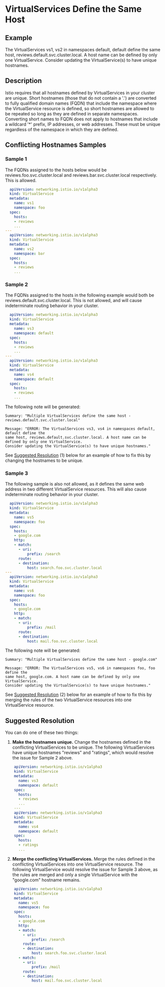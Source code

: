 # VirtualServices Define the Same Host

## Example

The VirtualServices vs1, vs2 in namespaces default, default define the
same host, reviews.default.svc.cluster.local. A host name can be defined by only one VirtualService.
Consider updating the VirtualService(s) to have unique hostnames.

## Description

Istio requires that all hostnames defined by VirtualServices in your cluster are
unique. Short hostnames (those that do not contain a '\.') are converted to fully qualified domain names (FQDN) that
include the namespace where the VirtualService resource is defined, so short hostnames are allowed to be repeated so long as
they are defined in separate namespaces. Converting short names to FQDN does not apply to hostnames that include a wildcard '\*' prefix, IP
addresses, or web addresses. These must be unique regardless of the namespace in
which they are defined.

## Conflicting Hostnames Samples

### Sample 1

The FQDNs assigned to the hosts below would be reviews.foo.svc.cluster.local and reviews.bar.svc.cluster.local respectively. This is allowed.

```yaml
  apiVersion: networking.istio.io/v1alpha3
  kind: VirtualService
  metadata:
    name: vs1
    namespace: foo
  spec:
    hosts:
    - reviews
    ...
---
  apiVersion: networking.istio.io/v1alpha3
  kind: VirtualService
  metadata:
    name: vs2
    namespace: bar
  spec:
    hosts:
    - reviews
    ...
```

### Sample 2

The FQDNs assigned to the hosts in the following example would both be reviews.default.svc.cluster.local.
This is not allowed, and will cause indeterminate routing behavior in your
cluster.

```yaml
  apiVersion: networking.istio.io/v1alpha3
  kind: VirtualService
  metadata:
    name: vs3
    namespace: default
  spec:
    hosts:
    - reviews
    ...
---
  apiVersion: networking.istio.io/v1alpha3
  kind: VirtualService
  metadata:
    name: vs4
    namespace: default
  spec:
    hosts:
    - reviews
    ...
```

The following note will be generated:

```shell
Summary: "Multiple VirtualServices define the same host -
reviews.default.svc.cluster.local"

Message: "ERROR: The VirtualServices vs3, vs4 in namespaces default, default define the
same host, reviews.default.svc.cluster.local. A host name can be defined by only one VirtualService.
Consider updating the VirtualService(s) to have unique hostnames."
```
See [Suggested Resolution](#suggested-resolution) (1) below for an example of how to fix this by
changing the hostnames to be unique.


### Sample 3

The following sample is also not allowed, as it defines the same web address in
two different VirtualService resources. This will also cause indeterminate
routing behavior in your cluster.

```yaml
  apiVersion: networking.istio.io/v1alpha3
  kind: VirtualService
  metadata:
    name: vs5
    namespace: foo
  spec:
    hosts:
    - google.com
    http:
    - match:
      - uri:
          prefix: /search
      route:
      - destination:
          host: search.foo.svc.cluster.local
---
  apiVersion: networking.istio.io/v1alpha3
  kind: VirtualService
  metadata:
    name: vs6
    namespace: foo
  spec:
    hosts:
    - google.com
    http:
    - match:
      - uri:
          prefix: /mail
      route:
      - destination:
          host: mail.foo.svc.cluster.local
```

The following note will be generated:

```shell
Summary: "Multiple VirtualServices define the same host - google.com"

Message: "ERROR: The VirtualServices vs5, vs6 in namespaces foo, foo define the
same host, google.com. A host name can be defined by only one VirtualService.
Consider updating the VirtualService(s) to have unique hostnames."
```
See [Suggested Resolution](#suggested-resolution) (2) below for an example of how to fix this by
merging the rules of the two VirtualService resources into one VirtualService
resource.

## Suggested Resolution <a id="suggested-resolution"></a>

You can do one of these two things:

1. **Make the hostnames unique.** Change the hostnames defined in the
   conflicting VirtualServices to be unique. The following VirtualServices have
unique hostnames "reviews" and "ratings", which would resolve the issue for
Sample 2 above.

```yaml
    apiVersion: networking.istio.io/v1alpha3
    kind: VirtualService
    metadata:
      name: vs3
      namespace: default
    spec:
      hosts:
      - reviews
      ...
    ---
    apiVersion: networking.istio.io/v1alpha3
    kind: VirtualService
    metadata:
      name: vs4
      namespace: default
    spec:
      hosts:
      - ratings
      ...
```

2. **Merge the conflicting VirtualServices.** Merge the rules defined in the
   conflicting VirtualServices into one VirtualService resource. The following
VirtualService would resolve the issue for Sample 3 above, as the rules are
merged and only a single VirtualService with the "google.com" hostname remains.

```yaml
    apiVersion: networking.istio.io/v1alpha3
    kind: VirtualService
    metadata:
      name: vs5
      namespace: foo
    spec:
      hosts:
      - google.com
      http:
      - match:
        - uri:
            prefix: /search
        route:
        - destination:
            host: search.foo.svc.cluster.local
      - match:
        - uri:
            prefix: /mail
        route:
        - destination:
            host: mail.foo.svc.cluster.local
```
